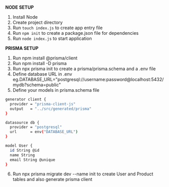 **NODE SETUP**
1. Install Node
2. Create project directory
3. Run ```touch index.js``` to create app entry file
4. Run ```npm init``` to create a package.json file for dependencies
5. Run ```node index.js``` to start application

**PRISMA SETUP**
1. Run npm install @prisma/client
2. Run npm install -D prisma
3. Run npx prisma init to create a prisma/prisma.schema and a .env file
4. Define database URL in .env eg.DATABASE_URL="postgresql://username:password@localhost:5432/mydb?schema=public"
5. Define your models in prisma.schema file
```bash
generator client {
  provider = "prisma-client-js"
  output   = "../src/generated/prisma"
}

datasource db {
  provider = "postgresql"
  url      = env("DATABASE_URL")
}

model User {
  id String @id
  name String
  email String @unique
}

```
6.  Run npx prisma migrate dev --name init to create User and Product tables and also generate prisma client
